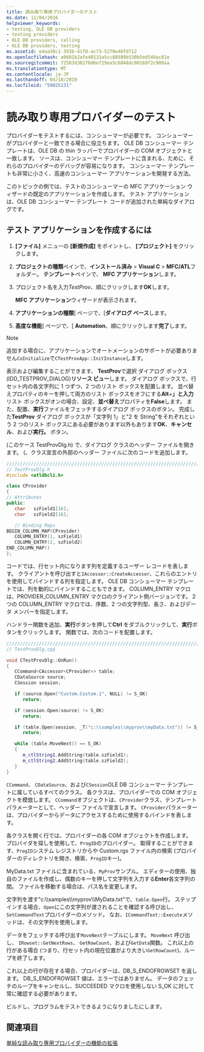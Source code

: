 ```yaml
---
title: 読み取り専用プロバイダーのテスト
ms.date: 11/04/2016
helpviewer_keywords:
- testing, OLE DB providers
- testing providers
- OLE DB providers, calling
- OLE DB providers, testing
ms.assetid: e4aa30c1-391b-41f8-ac73-5270e46fd712
ms.openlocfilehash: a9601b2afe40133a5cc88589b530b5ed549ac81e
ms.sourcegitcommit: 72583d30170d6ef29ea5c6848dc00169f2c909aa
ms.translationtype: MT
ms.contentlocale: ja-JP
ms.lasthandoff: 04/18/2019
ms.locfileid: "59025131"
---
```

# <a name="testing-the-read-only-provider"></a>読み取り専用プロバイダーのテスト

プロバイダーをテストするには、コンシューマーが必要です。 コンシューマーがプロバイダーと一致できる場合に役立ちます。 OLE DB コンシューマー テンプレートは、OLE DB の thin ラッパーでプロバイダーの COM オブジェクトと一致します。 ソースは、コンシューマー テンプレートに含まれる、ために、それらのプロバイダーのデバッグが容易になります。 コンシューマー テンプレートも非常に小さく、高速のコンシューマー アプリケーションを開発する方法。

このトピックの例では、テストのコンシューマーの MFC アプリケーション ウィザードの既定のアプリケーションを作成します。 テスト アプリケーションは、OLE DB コンシューマー テンプレート コードが追加された単純なダイアログです。

## <a name="to-create-the-test-application"></a>テスト アプリケーションを作成するには

1. **[ファイル]** メニューの **[新規作成]** をポイントし、 **[プロジェクト]** をクリックします。

1. **プロジェクトの種類**ペインで、**インストール済み** > **Visual C** > **MFC/ATL**フォルダー。 **テンプレート**ペインで、 **MFC アプリケーション**します。

1. プロジェクト名を入力*TestProv*、順にクリックします**OK**します。

   **MFC アプリケーション**ウィザードが表示されます。

1. **アプリケーションの種類**] ページで、[**ダイアログ ベース**します。

1. **高度な機能**] ページで、[ **Automation**、順にクリックします**完了**します。

> [!NOTE]
> 追加する場合に、アプリケーションでオートメーションのサポートが必要ありません`CoInitialize`で`CTestProvApp::InitInstance`します。

表示および編集することができます、 **TestProv**で選択 ダイアログ ボックス (IDD_TESTPROV_DIALOG)**リソース ビュー**します。 ダイアログ ボックスで、行セット内の各文字列に 1 つずつ、2 つのリスト ボックスを配置します。 並べ替えプロパティのキーを押して両方のリスト ボックスをオフにする**Alt**+**」と入力**リスト ボックスがオンの場合、設定、**並べ替え**プロパティを**False**します。 また、配置、**実行**ファイルをフェッチするダイアログ ボックスのボタン。 完成した**TestProv**  ダイアログ ボックスが「文字列 1」と"2 を String"をそれぞれという 2 つのリスト ボックスにある必要があります以外もあります**OK**、**キャンセル**、および**実行。** ボタン。

(このケース TestProvDlg.h) で、ダイアログ クラスのヘッダー ファイルを開きます。 (、クラス宣言の外部のヘッダー ファイルに次のコードを追加します。

```cpp
////////////////////////////////////////////////////////////////////////
// TestProvDlg.h
#include <atldbcli.h>  

class CProvider
{
// Attributes
public:
   char   szField1[16];
   char   szField2[16];

   // Binding Maps
BEGIN_COLUMN_MAP(CProvider)
   COLUMN_ENTRY(1, szField1)
   COLUMN_ENTRY(2, szField2)
END_COLUMN_MAP()
};
```

コードでは、行セット内になります列を定義するユーザー レコードを表します。 クライアントを呼び出すと`IAccessor::CreateAccessor`、これらのエントリを使用してバインドする列を指定します。 OLE DB コンシューマー テンプレートでは、列を動的にバインドすることもできます。 COLUMN_ENTRY マクロは、PROVIDER_COLUMN_ENTRY マクロのクライアント側バージョンです。 2 つの COLUMN_ENTRY マクロでは、序数、2 つの文字列型、長さ、およびデータ メンバーを指定します。

ハンドラー関数を追加、**実行**ボタンを押して**Ctrl**  をダブルクリックして、**実行**ボタンをクリックします。 関数では、次のコードを配置します。

```cpp
///////////////////////////////////////////////////////////////////////
// TestProvDlg.cpp

void CTestProvDlg::OnRun()
{
   CCommand<CAccessor<CProvider>> table;
   CDataSource source;
   CSession session;

   if (source.Open("Custom.Custom.1", NULL) != S_OK)
      return;

   if (session.Open(source) != S_OK)
      return;

   if (table.Open(session, _T("c:\\samples\\myprov\\myData.txt")) != S_OK)
      return;

   while (table.MoveNext() == S_OK)
   {
      m_ctlString1.AddString(table.szField1);
      m_ctlString2.AddString(table.szField2);
   }
}
```

`CCommand`、 `CDataSource`、および`CSession`OLE DB コンシューマー テンプレートに属しているすべてのクラス。 各クラスは、プロバイダーでの COM オブジェクトを模倣します。 `CCommand`オブジェクトは、`CProvider`クラス、テンプレート パラメーターとして、ヘッダー ファイルで宣言します。 `CProvider`パラメーターは、プロバイダーからデータにアクセスするために使用するバインドを表します。 

各クラスを開く行では、プロバイダーの各 COM オブジェクトを作成します。 プロバイダを探しを使用して、`ProgID`のプロバイダー。 取得することができます、`ProgID`システム レジストリからや Custom.rgs ファイル内の検索 (プロバイダーのディレクトリを開き、検索、`ProgID`キー)。

MyData.txt ファイルに含まれている、`MyProv`サンプル。 エディターの使用、独自のファイルを作成し、偶数のキーを押して文字列を入力する**Enter**各文字列の間。 ファイルを移動する場合は、パス名を変更します。

文字列を渡す"c:\\\samples\\\myprov\\\MyData.txt"で、`table.Open`行。 ステップ インする場合、`Open`にこの文字列が渡されることを確認する呼び出し、`SetCommandText`プロバイダーのメソッド。 なお、`ICommandText::Execute`メソッドは、その文字列を使用します。

データをフェッチする呼び出す`MoveNext`テーブルにします。 `MoveNext` 呼び出し、 `IRowset::GetNextRows`、 `GetRowCount`、および`GetData`関数。 これ以上の行がある場合 (つまり、行セット内の現在位置がより大きい`GetRowCount`)、ループを終了します。

これ以上の行が存在する場合、プロバイダーは、DB_S_ENDOFROWSET を返します。 DB_S_ENDOFROWSET 値は、エラーではありません。 データのフェッチのループをキャンセルし、SUCCEEDED マクロを使用しない S_OK に対して常に確認する必要があります。

ビルドし、プログラムをテストできるようになりましたにします。

## <a name="see-also"></a>関連項目

[単純な読み取り専用プロバイダーの機能の拡張](../../data/oledb/enhancing-the-simple-read-only-provider.md)
